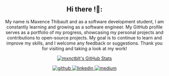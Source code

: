 <div align="center">

## **Hi there !👋:**

My name is Maxence Thibault and as a software development student, I am constantly learning and growing as a software engineer. My GitHub profile serves as a portfolio of my progress, showcasing my personal projects and contributions to open-source projects. My goal is to continue to learn and improve my skills, and I welcome any feedback or suggestions. Thank you for visiting and taking a look at my work!
</div>

<p align="center">
  <a href="https://awesome-github-stats.azurewebsites.net/index.html??cardType=octocat&theme=github-dark&preferLogin=false">
    <img  alt="mxnctblt's GitHub Stats" src="https://awesome-github-stats.azurewebsites.net/user-stats/mxnctblt?cardType=octocat&theme=github-dark&preferLogin=false" />
  </a>
</p>

<div align="center">
    <a href="https://github.com/mxnctblt" target="_blank" rel="noreferrer">
        <img src=https://img.shields.io/badge/github-%2324292e.svg?&style=for-the-badge&logo=github&logoColor=white alt=github style="margin-bottom: 5px;" />
    </a>
    <a href="https://www.linkedin.com/in/maxence-thibault" target="_blank" rel="noreferrer">
        <img src=https://img.shields.io/badge/linkedin-%231E77B5.svg?&style=for-the-badge&logo=linkedin&logoColor=white alt=linkedin style="margin-bottom: 5px;" />
    </a>
    <a href="https://medium.com/@thibaultmaxence44" target="_blank" rel="noreferrer">
        <img src=https://img.shields.io/badge/medium-%23292929.svg?&style=for-the-badge&logo=medium&logoColor=white alt=medium style="margin-bottom: 5px;" />
    </a>
</div>

